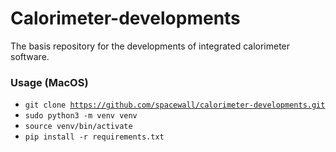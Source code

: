 # Calorimeter-developments
The basis repository for the developments of integrated calorimeter software.

### Usage (MacOS)

* <code>git clone https://github.com/spacewall/calorimeter-developments.git</code>
* <code>sudo python3 -m venv venv</code>
* <code>source venv/bin/activate</code>
* <code>pip install -r requirements.txt</code>
